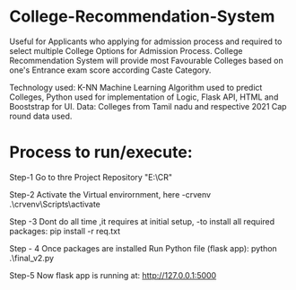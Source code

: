 # College-Recommendation-System
Useful for Applicants who applying for admission process and required to select multiple College Options for Admission Process. College Recommendation System will provide most Favourable Colleges based on one's Entrance exam score according Caste Category.

Technology used: K-NN Machine Learning Algorithm used to predict Colleges, Python used for implementation of Logic, Flask API, HTML and Booststrap for UI.
Data: Colleges from Tamil nadu and respective 2021 Cap round data used.

# Process to run/execute:
Step-1
Go to thre Project Repository
"E:\CR"

Step-2
Activate the Virtual envirornment, here -crvenv
.\crvenv\Scripts\activate

Step -3
Dont do all time ,it requires at initial setup,
-to install all required packages:
pip install -r req.txt

Step - 4
Once packages are installed 
Run Python file (flask app):
python .\final_v2.py

Step-5
Now flask app is running at: 
http://127.0.0.1:5000
